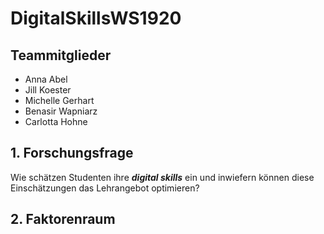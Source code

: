 # DigitalSkillsWS1920

## Teammitglieder
- Anna Abel 
- Jill Koester 
- Michelle Gerhart 
- Benasir Wapniarz 
- Carlotta Hohne 


## 1. Forschungsfrage
Wie schätzen Studenten ihre **_digital skills_** ein und inwiefern können diese Einschätzungen das Lehrangebot optimieren?

## 2. Faktorenraum
